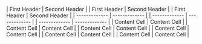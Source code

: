 | First Header  | Second Header | | First Header  | Second Header | | First Header  | Second Header |
| ------------- | ------------- | | ------------- | ------------- | | ------------- | ------------- |
| Content Cell  | Content Cell  | | Content Cell  | Content Cell  | | Content Cell  | Content Cell  |
| Content Cell  | Content Cell  | | Content Cell  | Content Cell  | | Content Cell  | Content Cell  |
